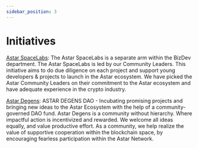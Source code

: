 ```yaml
---
sidebar_position: 3
---
```


# Initiatives

[Astar SpaceLabs](https://astar.network/spacelabs/):
The Astar SpaceLabs is a separate arm within the BizDev department. The Astar SpaceLabs is led by our Community Leaders. This initiative aims to do due diligence on each project and support young developers & projects to launch in the Astar ecosystem. We have picked the Astar Community Leaders on their commitment to the Astar ecosystem and have adequate experience in the crypto industry. 

[Astar Degens](https://astardegens.com/):
ASTAR DEGENS DAO - Incubating promising projects and bringing new ideas to the Astar Ecosystem with the help of a community-governed DAO fund. Astar Degens is a community without hierarchy. Where impactful action is incentivized and rewarded. We welcome all ideas equally, and value productive effort. As a community, we help realize the value of supportive cooperation within the blockchain space, by encouraging fearless participation within the Astar Network.
